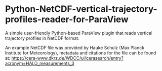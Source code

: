 # Python-NetCDF-vertical-trajectory-profiles-reader-for-ParaView
A simple user-friendly Python-based ParaView plugin that reads vertical trajectory profiles in NetCDF format.

An example NetCDF file was provided by Hauke Schulz (Max Planck Institute for Meteorology), metadata and citations for the file can be found at: https://cera-www.dkrz.de/WDCC/ui/cerasearch/entry?acronym=HALO_measurements_3
